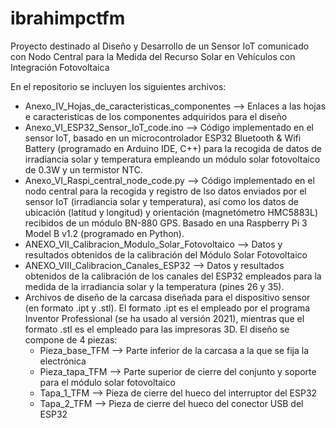 # ibrahimpctfm
Proyecto destinado al Diseño y Desarrollo de un Sensor IoT comunicado con Nodo Central para la Medida del Recurso Solar en Vehículos con Integración Fotovoltaica

En el repositorio se incluyen los siguientes archivos:

- Anexo_IV_Hojas_de_caracteristicas_componentes --> Enlaces a las hojas e caracteristicas de los componentes adquiridos para el diseño
- Anexo_VI_ESP32_Sensor_IoT_code.ino --> Código implementado en el sensor IoT, basado en un microcontrolador ESP32 Bluetooth & Wifi Battery (programado en Arduino IDE, C++) para la recogida de datos de irradiancia solar y temperatura empleando un módulo solar fotovoltaico de 0.3W y un termistor NTC.
- Anexo_VI_Raspi_central_node_code.py --> Código implementado en el nodo central para la recogida y registro de lso datos enviados por el sensor IoT (irradiancia solar y temperatura), así como los datos de ubicación (latitud y longitud) y orientación (magnetómetro HMC5883L) recibidos de un módulo BN-880 GPS. Basado en una Raspberry Pi 3 Model B v1.2 (programado en Python).
- ANEXO_VII_Calibracion_Modulo_Solar_Fotovoltaico --> Datos y resultados obtenidos de la calibración del Módulo Solar Fotovoltaico
-  ANEXO_VIII_Calibracion_Canales_ESP32 --> Datos y resultados obtenidos de la calibración de los canales del ESP32 empleados para la medida de la irradiancia solar y la temperatura (pines 26 y 35).
-  Archivos de diseño de la carcasa diseñada para el dispositivo sensor (en formato .ipt y .stl). El formato .ipt es el empleado por el programa Inventor Professional (se ha usado al versión 2021), mientras que el formato .stl es el empleado para las impresoras 3D. El diseño se compone de 4 piezas:
    - Pieza_base_TFM --> Parte inferior de la carcasa a la que se fija la electrónica
    - Pieza_tapa_TFM --> Parte superior de cierre del conjunto y soporte para el módulo solar fotovoltaico
    - Tapa_1_TFM --> Pieza de cierre del hueco del interruptor del ESP32
    - Tapa_2_TFM --> Pieza de cierre del hueco del conector USB del ESP32
